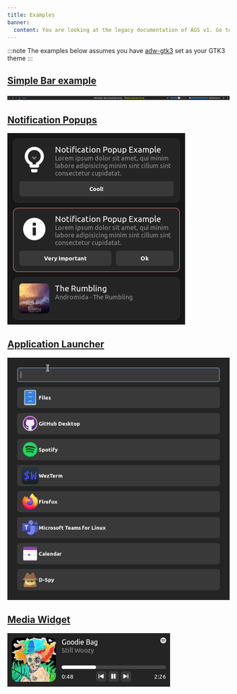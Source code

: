 ```yaml
---
title: Examples
banner:
  content: You are looking at the legacy documentation of AGS v1. Go to <a href="https://aylur.github.io/ags/">aylur.github.io/ags</a> for AGS v2.
---
```


:::note
The examples below assumes you have [adw-gtk3](https://github.com/lassekongo83/adw-gtk3)
set as your GTK3 theme
:::

## [Simple Bar example](https://github.com/Aylur/ags/tree/main/example/simple-bar)

![bar](../../../assets/bar.png)

## [Notification Popups](https://github.com/Aylur/ags/tree/main/example/notification-popups)

![notifs](../../../assets/notifs.png)

## [Application Launcher](https://github.com/Aylur/ags/tree/main/example/applauncher)

![applauncher](../../../assets/applauncher.png)

## [Media Widget](https://github.com/Aylur/ags/tree/main/example/media-widget)

![media-widget](../../../assets/mpris.png)
